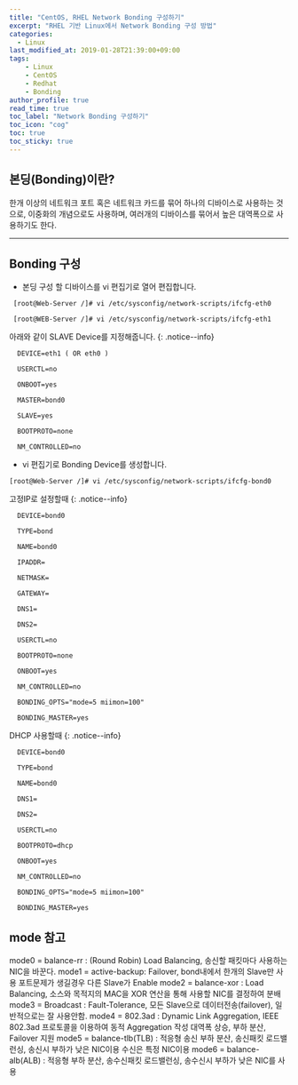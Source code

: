 ```yaml
---
title: "CentOS, RHEL Network Bonding 구성하기"
excerpt: "RHEL 기반 Linux에서 Network Bonding 구성 방법"
categories: 
  - Linux
last_modified_at: 2019-01-28T21:39:00+09:00
tags: 
    - Linux
    - CentOS
    - Redhat
    - Bonding
author_profile: true
read_time: true
toc_label: "Network Bonding 구성하기" 
toc_icon: "cog" 
toc: true
toc_sticky: true
---
```



## 본딩(Bonding)이란?  
한개 이상의 네트워크 포트 혹은 네트워크 카드를 묶어 하나의 디바이스로 사용하는 것으로, 
이중화의 개념으로도 사용하며, 여러개의 디바이스를 묶어서 높은 대역폭으로 사용하기도 한다.

---



## Bonding 구성
 
* 본딩 구성 할 디바이스를 vi 편집기로 열어 편집합니다.

```
 [root@Web-Server /]# vi /etc/sysconfig/network-scripts/ifcfg-eth0

 [root@WEB-Server /]# vi /etc/sysconfig/network-scripts/ifcfg-eth1
```


  아래와 같이 SLAVE Device를 지정해줍니다.
{: .notice--info}
```
  DEVICE=eth1 ( OR eth0 )

  USERCTL=no

  ONBOOT=yes

  MASTER=bond0

  SLAVE=yes

  BOOTPROTO=none

  NM_CONTROLLED=no 
```
 

* vi 편집기로 Bonding Device를 생성합니다.

```
[root@Web-Server /]# vi /etc/sysconfig/network-scripts/ifcfg-bond0
```

  



  고정IP로 설정할때
{: .notice--info}

```
  DEVICE=bond0

  TYPE=bond

  NAME=bond0

  IPADDR=            

  NETMASK=       

  GATEWAY=      

  DNS1=       

  DNS2=     

  USERCTL=no

  BOOTPROTO=none

  ONBOOT=yes

  NM_CONTROLLED=no 

  BONDING_OPTS="mode=5 miimon=100"

  BONDING_MASTER=yes
```

 

   DHCP 사용할때
  {: .notice--info}
  
```
  DEVICE=bond0

  TYPE=bond

  NAME=bond0

  DNS1=      

  DNS2=    

  USERCTL=no

  BOOTPROTO=dhcp

  ONBOOT=yes

  NM_CONTROLLED=no 

  BONDING_OPTS="mode=5 miimon=100"

  BONDING_MASTER=yes
```


## mode 참고
mode0 = balance-rr : (Round Robin) Load Balancing, 송신할 패킷마다 사용하는 NIC을 바꾼다.
mode1 = active-backup: Failover, bond내에서 한개의 Slave만 사용 포트문제가 생길경우 다른 Slave가 Enable
mode2 = balance-xor : Load Balancing, 소스와 목적지의 MAC을 XOR 연산을 통해 사용할 NIC를 결정하여 분배
mode3 = Broadcast : Fault-Tolerance, 모든 Slave으로 데이터전송(failover), 일반적으로는 잘 사용안함.
mode4 = 802.3ad : Dynamic Link Aggregation, IEEE 802.3ad 프로토콜을 이용하여 동적 Aggregation 작성 대역폭 상승, 부하 분산, Failover 지원
mode5 = balance-tlb(TLB) : 적응형 송신 부하 분산, 송신패킷 로드밸런싱, 송신시 부하가 낮은 NIC이용 수신은 특정 NIC이용
mode6 = balance-alb(ALB) : 적응형 부하 분산, 송수신패킷 로드밸런싱, 송수신시 부하가 낮은 NIC를 사용
